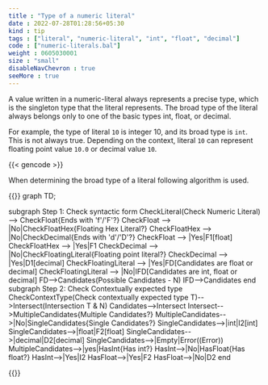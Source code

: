 ```yaml
---
title : "Type of a numeric literal"
date : 2022-07-28T01:28:56+05:30
kind : tip 
tags : ["literal", "numeric-literal", "int", "float", "decimal"]
code : ["numeric-literals.bal"]
weight : 0605030001
size : "small"
disableNavChevron : true 
seeMore : true
---
```


A value written in a numeric-literal always represents a precise type, which is the singleton type that the literal represents. The broad type of the literal always belongs only to one of the basic types int, float, or decimal. 

For example, the type of literal `10` is integer 10, and its broad type is `int`. This is not always true. Depending on the context, literal `10` can represent floating point value `10.0` or decimal value `10`. 

<!--more-->

{{< gencode >}}

When determining the broad type of a literal following algorithm is used. 


{{<mermaid>}}
graph TD;

 subgraph Step 1: Check syntactic form
  CheckLiteral(Check Numeric Literal) --> CheckFloat{Ends with 'f'/'F'?}
  CheckFloat --> |No|CheckFloatHex{Floating Hex Literal?}
  CheckFloatHex --> |No|CheckDecimal{Ends with 'd'/'D'?}
  CheckFloat --> |Yes|F1[float]
  CheckFloatHex --> |Yes|F1
  CheckDecimal --> |No|CheckFloatingLiteral{Floating point literal?}
  CheckDecimal --> |Yes|D1[decimal]
  CheckFloatingLiteral --> |Yes|FD[Candidates are float or decimal]
  CheckFloatingLiteral --> |No|IFD[Candidates are int, float or decimal]
  FD-->Candidates(Possible Candidates - N)
  IFD-->Candidates
 end
 subgraph Step 2: Check Contextually expected type
  CheckContextType(Check contextually expected type T)-->Intersect(Intersection T & N)
  Candidates-->Intersect
  Intersect-->MultipleCandidates{Multiple Candidates?}
  MultipleCandidates-->|No|SingleCandidates{Single Candidates?}
  SingleCandidates-->|int|I2[int]
  SingleCandidates-->|float|F2[float]
  SingleCandidates-->|decimal|D2[decimal]
  SingleCandidates-->|Empty|Error((Error))
  MultipleCandidates-->|yes|HasInt{Has int?}
  HasInt-->|No|HasFloat{Has float?}
  HasInt-->|Yes|I2
  HasFloat-->|Yes|F2
  HasFloat-->|No|D2
end

 {{</mermaid>}}

